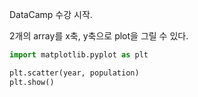 DataCamp 수강 시작.

2개의 array를 x축, y축으로 plot을 그릴 수 있다.

```python
import matplotlib.pyplot as plt

plt.scatter(year, population)
plt.show()

```
